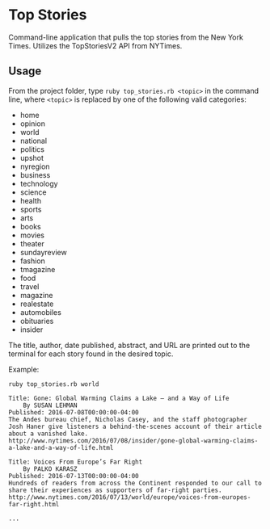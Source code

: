 # Top Stories
Command-line application that pulls the top stories from the New York Times. Utilizes the TopStoriesV2 API from NYTimes.

## Usage
From the project folder, type `ruby top_stories.rb <topic>` in the command line, where `<topic>` is replaced by one of the following valid categories:
* home
* opinion
* world
* national
* politics
* upshot
* nyregion
* business
* technology
* science
* health
* sports
* arts
* books
* movies
* theater
* sundayreview
* fashion
* tmagazine
* food
* travel
* magazine
* realestate
* automobiles
* obituaries
* insider

The title, author, date published, abstract, and URL are printed out to the terminal for each story found in the desired topic.

Example:

```
ruby top_stories.rb world

Title: Gone: Global Warming Claims a Lake — and a Way of Life
	By SUSAN LEHMAN
Published: 2016-07-08T00:00:00-04:00
The Andes bureau chief, Nicholas Casey, and the staff photographer Josh Haner give listeners a behind-the-scenes account of their article about a vanished lake.
http://www.nytimes.com/2016/07/08/insider/gone-global-warming-claims-a-lake-and-a-way-of-life.html

Title: Voices From Europe’s Far Right
	By PALKO KARASZ
Published: 2016-07-13T00:00:00-04:00
Hundreds of readers from across the Continent responded to our call to share their experiences as supporters of far-right parties.
http://www.nytimes.com/2016/07/13/world/europe/voices-from-europes-far-right.html

...
```
